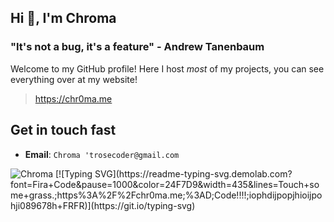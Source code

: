 ## Hi 👋, I'm Chroma

### "It's not a bug, it's a feature" - Andrew Tanenbaum

Welcome to my GitHub profile! Here I host *most* of my projects, you can see everything over at my website!

> https://chr0ma.me

## Get in touch fast

- **Email**: `Chroma 'trosecoder@gmail.com`

<img src="https://komarev.com/ghpvc/?username=trose2012&style=flat" alt="Chroma" />
[![Typing SVG](https://readme-typing-svg.demolab.com?font=Fira+Code&pause=1000&color=24F7D9&width=435&lines=Touch+some+grass.;https%3A%2F%2Fchr0ma.me;%3AD;Code!!!!;iophdijpopjhioijpohji089678h+FRFR)](https://git.io/typing-svg)

